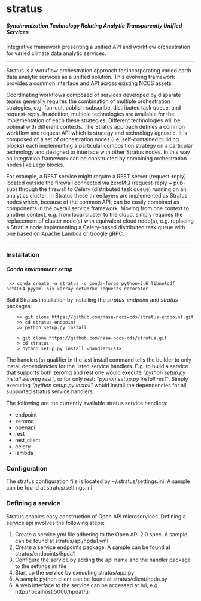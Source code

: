 # stratus
##### *Synchronization Technology Relating Analytic Transparently Unified Services*

  Integrative framework presenting a unified API and workflow orchestration for varied climate data analytic services.

___

Stratus is a workflow orchestration approach for incorporating varied earth data analytic services as a unified solution.  This evolving framework provides a common interface and API across existing NCCS assets. 

Coordinating workflows composed of services developed by disparate teams generally requires the combination of multiple orchestration strategies, e.g. fan-out, publish-subscribe, distributed task queue, and request-reply.  In addition, multiple technologies are available for the implementation of each these strategies.   Different technologies will be optimal with different contexts.   The Stratus approach defines a common workflow and request API which is strategy and technology agnostic.  It is composed of a set of orchestration nodes (i.e. self-contained building blocks) each implementing a particular composition strategy on a particular technology and designed to interface with other Stratus nodes.   In this way an integration framework can be constructed by combining orchestration nodes like Lego blocks.  

For example, a REST service might require a REST server (request-reply) located outside the firewall connected via zeroMQ (request-reply + pub-sub) through the firewall to Celery (distributed task queue) running on an analytics cluster.   In Stratus these three layers are implemented as Stratus nodes which, because of the common API,  can be easily combined as components in the overall service framework.    Moving from one context to another context, e.g. from local cluster to the cloud, simply requires the replacement of cluster node(s) with equivalent cloud node(s), e.g. replacing a Stratus node implementing a Celery-based distributed task queue with one based on Apache Lambda or Google gRPC. 

___

### Installation

##### Conda environment setup

```
 >> conda create -n stratus -c conda-forge python=3.6 libnetcdf netCDF4 pyyaml six xarray networkx requests decorator
 ```

Build Stratus installation by installing the *stratus-endpoint* and *stratus* packages:
```
    >> git clone https://github.com/nasa-nccs-cds/stratus-endpoint.git
    >> cd stratus-endpoint
    >> python setup.py install

    > git clone https://github.com/nasa-nccs-cds/stratus.git
    > cd stratus
    > python setup.py install <handlers(s)>
```
The handlers(s) qualifier in the last install command tells the builder to only install dependencies for the listed service handlers.  E.g. to build a service that supports both zeromq and rest one would execute *“python setup.py install zeromq rest”*, or for only rest: *“python setup.py install rest”*.  Simply executing *“python setup.py install”* would install the dependencies for all supported stratus service handlers.

The following are the currently available stratus service handlers: 
* endpoint
* zeromq
* openapi
* rest
* rest_client
* celery
* lambda
    
### Configuration
The stratus configuration file is located by ~/.stratus/settings.ini.  A sample can be found at stratus/settings.ini

### Defining a service

Stratus enables easy construction of Open API microservices.  Defining a service api involves the following steps:
    
1. Create a service.yml file adhering to the Open API 2.0 spec.  A sample can be found at stratus/api/hpda1.yml
2. Create a service endpoints package.  A sample can be found at stratus/endpoints/hpda1
3. Configure the service by adding the api name and the handler package to the settings.ini file
4. Start up the service by executing stratus/app.py
5. A sample python client can be found at stratus/client/hpda.py
6. A web interface to the service can be accessed at <servicePath>/ui, e.g. http://localhost:5000/hpda1/ui
